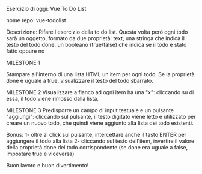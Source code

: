 Esercizio di oggi: Vue To Do List

nome repo: vue-todolist

Descrizione: Rifare l'esercizio della to do list. 
Questa volta però ogni todo sarà un oggetto, formato da due proprietà:
text, una stringa che indica il testo del todo
done, 
un booleano (true/false) che indica se il todo è stato fatto oppure no

MILESTONE 1 

Stampare all'interno di una lista HTML un item per ogni todo. Se la proprietà done è uguale a true, visualizzare il testo del todo sbarrato.

MILESTONE 2 
Visualizzare a fianco ad ogni item ha una "x": cliccando su di essa, il todo viene rimosso dalla lista.

MILESTONE 3 Predisporre un campo di input testuale e un pulsante "aggiungi": cliccando sul pulsante, il testo digitato viene letto e utilizzato per creare un nuovo todo, che quindi viene aggiunto alla lista dei todo esistenti.

Bonus: 1- oltre al click sul pulsante, intercettare anche il tasto ENTER per aggiungere il todo alla lista 2- cliccando sul testo dell'item, invertire il valore della proprietà done del todo corrispondente (se done era uguale a false, impostare true e viceversa)

Buon lavoro e buon divertimento!